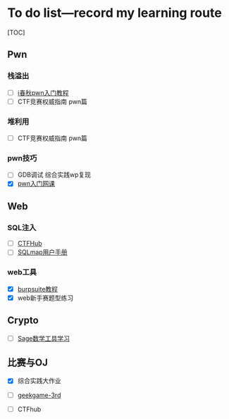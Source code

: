 # To do list—record my learning route

[TOC]



## Pwn

### 栈溢出

- [ ] [i春秋pwn入门教程](https://zhuanlan.zhihu.com/p/84050456)
- [ ] CTF竞赛权威指南 pwn篇

### 堆利用

- [ ] CTF竞赛权威指南 pwn篇

### pwn技巧

- [ ] GDB调试 综合实践wp复现
- [x] [pwn入门网课](https://www.bilibili.com/video/BV1854y1y7Ro?p=8&vd_source=babc412cd285c7f3e7b58102a5465f0f)

## Web

### SQL注入

- [ ] [CTFHub](https://blog.csdn.net/qq_41901122/article/details/127973109?spm=1001.2014.3001.5506)
- [ ] [SQLmap用户手册](http://drops.xmd5.com/static/drops/tips-143.html)

### web工具

- [x] [burpsuite教程](http://drops.xmd5.com/static/drops/tools-1548.html)
- [x] web新手赛题型练习

## Crypto

- [ ] [Sage数学工具学习](https://adworld.xctf.org.cn/ad/tool-list)

## 比赛与OJ

- [x] 综合实践大作业

- [ ] [geekgame-3rd](https://github.com/PKU-GeekGame/geekgame-3rd)

- [ ] CTFhub
